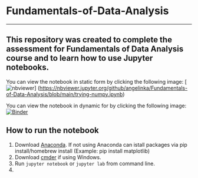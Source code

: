 # Fundamentals-of-Data-Analysis

***

## This repository was created to complete the assessment for Fundamentals of Data Analysis course and to learn how to use Jupyter notebooks.

You can view the notebook in static form by clicking the following image:
[![nbviewer](https://raw.githubusercontent.com/jupyter/design/master/logos/Badges/nbviewer_badge.svg)]
(https://nbviewer.jupyter.org/github/angelinka/Fundamentals-of-Data-Analysis/blob/main/trying-numpy.ipynb)

You can view the notebook in dynamic for by clicking the following image:
[![Binder](https://mybinder.org/badge_logo.svg)](https://mybinder.org/v2/gh/angelinka/Fundamentals-of-Data-Analysis.git/HEAD?labpath=pyplot.ipynb)

## How to run the notebook
1. Download [Anaconda](). If not using Anaconda can istall packages via pip install/homebrew install (Example: pip install matplotlib)
2. Download [cmder]() if using Windows.
3. Run `jupyter notebook` or `jupyter lab` from command line.
4. 

